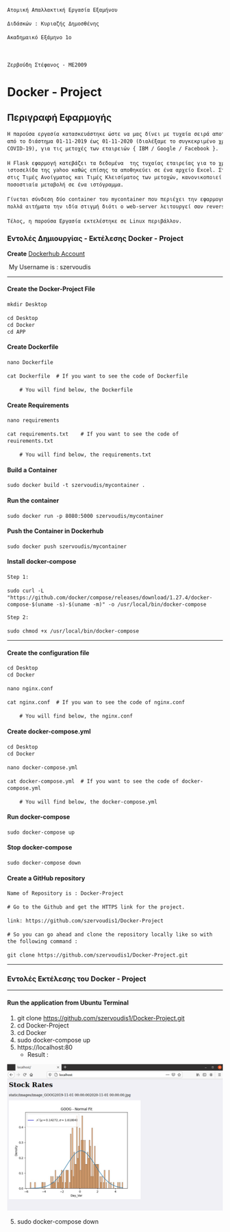 ```
Ατομική Απαλλακτική Εργασία Εξαμήνου

Διδάσκών : Κυριαζής Δημοσθένης

Ακαδημαικό Εξάμηνο 1ο 



Ζερβούδη Στέφανος - ME2009
```

# Docker - Project



## Περιγραφή Εφαρμογής

```reStructuredText
Η παρούσα εργασία κατασκευάστηκε ώστε να μας δίνει με τυχαία σειρά αποτελέσματα διακυμάνσεων μέσω της κανονικής κατανομής,
από το διάστημα 01-11-2019 έως 01-11-2020 (διαλέξαμε το συγκεκριμένο χρονικό διάστημα διότι υπήρχαν μεγάλες διακυμάνσεις λόγω του
COVID-19), για τις μετοχές των εταιρειών { IBM / Google / Facebook }.

Η Flask εφαρμογή κατεβάζει τα δεδομένα  της τυχαίας εταιρείας για το χρονικό περιθώριο το οποίο έχουν ορίσει από την 
ιστοσελίδα της yahoo καθώς επίσης τα αποθηκεύει σε ένα αρχείο Excel. Στην συνέχεια υπολογίζει την ποσοστιαία μεταβολή
στις Τιμές Ανοίγματος και Τιμές Κλεισίματος των μετοχών, κανονικοποιεί τα δεδομένα και στο τέλος αναπαριστά την
ποσοστιαία μεταβολή σε ένα ιστόγραμμα.

Γίνεται σύνδεση δύο container του mycontainer που περιέχει την εφαρμογή Flask-app, με τον NGINX όπου μπορεί να δέχεται
πολλά αιτήματα την ιδία στιγμή διότι o web-server λειτουργεί σαν reverse proxy & load balancer. 

Τέλος, η παρούσα Εργασία εκτελέστηκε σε Linux περιβάλλον. 
```



### Εντολές Δημιουργίας -  Εκτέλεσης  Docker - Project



**Create** [Dockerhub Account](https://hub.docker.com/) 

​	My Username is  : szervoudis

---



#### Create the  Docker-Project File

```visual basic
mkdir Desktop

cd Desktop
cd Docker
cd APP
```



#### Create Dockerfile

```visual basic
nano Dockerfile

cat Dockerfile	# If you want to see the code of Dockerfile

    # You will find below, the Dockerfile 
```



#### Create Requirements

```visual basic
nano requirements

cat requirements.txt	# If you want to see the code of reuirements.txt
   
    # You will find below, the requirements.txt
```



#### Build a Container

```visual basic
sudo docker build -t szervoudis/mycontainer .
```



#### Run the container

```visual basic
sudo docker run -p 8080:5000 szervoudis/mycontainer
```



#### Push the Container in Dockerhub

```visual basic
sudo docker push szervoudis/mycontainer	
```



#### **Install docker-compose**

```visual basic
Step 1:

sudo curl -L "https://github.com/docker/compose/releases/download/1.27.4/docker-compose-$(uname -s)-$(uname -m)" -o /usr/local/bin/docker-compose
```

```visual basic
Step 2:

sudo chmod +x /usr/local/bin/docker-compose
```
---



#### Create the configuration file

```visual basic
cd Desktop
cd Docker

nano nginx.conf

cat nginx.conf	# If you wan to see the code of nginx.conf
       
    # You will find below, the nginx.conf
```



#### Create docker-compose.yml 

```visual basic
cd Desktop
cd Docker

nano docker-compose.yml

cat docker-compose.yml	# If you want to see the code of docker-compose.yml
       
    # You will find below, the docker-compose.yml
```



#### Run docker-compose 

```visual basic
sudo docker-compose up
```



#### Stop docker-compose

```visual basic
sudo docker-compose down
```



#### Create a GitHub repository

```[python
Name of Repository is : Docker-Project

# Go to the Github and get the HTTPS link for the project.
	
link: https://github.com/szervoudis1/Docker-Project

# So you can go ahead and clone the repository locally like so with the following command :

git clone https://github.com/szervoudis1/Docker-Project.git
```

---



### Εντολές Εκτέλεσης του Docker - Project

---



#### **Run the application from Ubuntu Terminal**

1. git clone https://github.com/szervoudis1/Docker-Project.git
2. cd Docker-Project
3. cd Docker
4. sudo docker-compose up 
5. https://localhost:80
   * Result : 

![img](picture.png)


5. sudo docker-compose down
